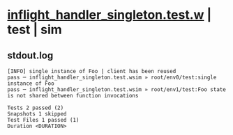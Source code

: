 # [inflight_handler_singleton.test.w](../../../../../examples/tests/valid/inflight_handler_singleton.test.w) | test | sim

## stdout.log
```log
[INFO] single instance of Foo | client has been reused
pass ─ inflight_handler_singleton.test.wsim » root/env0/test:single instance of Foo                              
pass ─ inflight_handler_singleton.test.wsim » root/env1/test:Foo state is not shared between function invocations

Tests 2 passed (2)
Snapshots 1 skipped
Test Files 1 passed (1)
Duration <DURATION>
```


